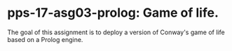 # pps-17-asg03-prolog: Game of life.
The goal of this assignment is to deploy a version of Conway's game of life based on a Prolog engine.
